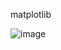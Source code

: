 matplotlib

![image](https://github.com/jamshid-ds/amaliyot-mohirdev-visualization/assets/117648241/7fa5bfbc-6b5d-456b-b45f-42e7eeee47cd)
